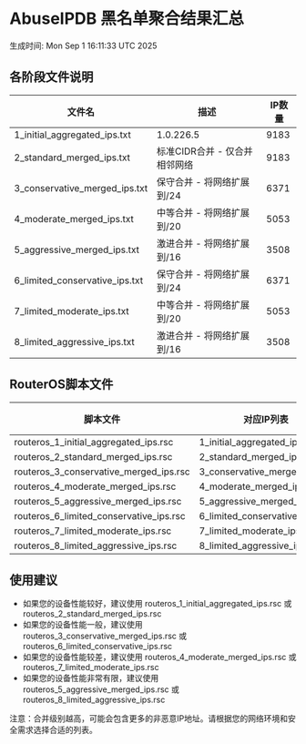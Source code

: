 # AbuseIPDB 黑名单聚合结果汇总
生成时间: Mon Sep  1 16:11:33 UTC 2025

## 各阶段文件说明

| 文件名 | 描述 | IP数量 |
|--------|------|--------|
| 1_initial_aggregated_ips.txt | 1.0.226.5 | 9183 |
| 2_standard_merged_ips.txt | 标准CIDR合并 - 仅合并相邻网络 | 9183 |
| 3_conservative_merged_ips.txt | 保守合并 - 将网络扩展到/24 | 6371 |
| 4_moderate_merged_ips.txt | 中等合并 - 将网络扩展到/20 | 5053 |
| 5_aggressive_merged_ips.txt | 激进合并 - 将网络扩展到/16 | 3508 |
| 6_limited_conservative_ips.txt | 保守合并 - 将网络扩展到/24 | 6371 |
| 7_limited_moderate_ips.txt | 中等合并 - 将网络扩展到/20 | 5053 |
| 8_limited_aggressive_ips.txt | 激进合并 - 将网络扩展到/16 | 3508 |

## RouterOS脚本文件

| 脚本文件 | 对应IP列表 | IP数量 |
|----------|------------|--------|
| routeros_1_initial_aggregated_ips.rsc | 1_initial_aggregated_ips.txt | 9183 |
| routeros_2_standard_merged_ips.rsc | 2_standard_merged_ips.txt | 9183 |
| routeros_3_conservative_merged_ips.rsc | 3_conservative_merged_ips.txt | 6371 |
| routeros_4_moderate_merged_ips.rsc | 4_moderate_merged_ips.txt | 5053 |
| routeros_5_aggressive_merged_ips.rsc | 5_aggressive_merged_ips.txt | 3508 |
| routeros_6_limited_conservative_ips.rsc | 6_limited_conservative_ips.txt | 6371 |
| routeros_7_limited_moderate_ips.rsc | 7_limited_moderate_ips.txt | 5053 |
| routeros_8_limited_aggressive_ips.rsc | 8_limited_aggressive_ips.txt | 3508 |

## 使用建议

- 如果您的设备性能较好，建议使用 routeros_1_initial_aggregated_ips.rsc 或 routeros_2_standard_merged_ips.rsc
- 如果您的设备性能一般，建议使用 routeros_3_conservative_merged_ips.rsc 或 routeros_6_limited_conservative_ips.rsc
- 如果您的设备性能较差，建议使用 routeros_4_moderate_merged_ips.rsc 或 routeros_7_limited_moderate_ips.rsc
- 如果您的设备性能非常有限，建议使用 routeros_5_aggressive_merged_ips.rsc 或 routeros_8_limited_aggressive_ips.rsc

注意：合并级别越高，可能会包含更多的非恶意IP地址。请根据您的网络环境和安全需求选择合适的列表。
